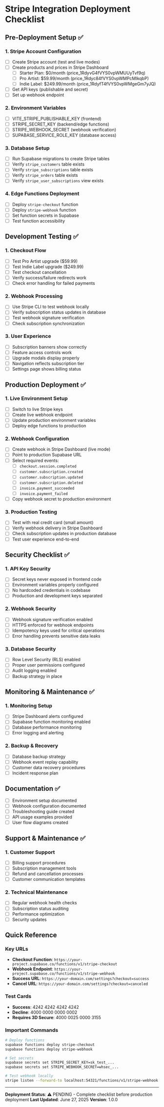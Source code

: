 # Stripe Integration Deployment Checklist

## Pre-Deployment Setup ✅

### 1. Stripe Account Configuration
- [ ] Create Stripe account (test and live modes)
- [ ] Create products and prices in Stripe Dashboard
  - [ ] Starter Plan: $0/month (price_1RdyvG4fVYS0vpWMUUyTvf9q)
  - [ ] Pro Artist: $59.99/month (price_1Rdyc84fVYS0vpWMPcMIkqbP)  
  - [ ] Indie Label: $249.99/month (price_1RdyfT4fVYS0vpWMgeGm7yJQ)
- [ ] Get API keys (publishable and secret)
- [ ] Set up webhook endpoint

### 2. Environment Variables
- [ ] VITE_STRIPE_PUBLISHABLE_KEY (frontend)
- [ ] STRIPE_SECRET_KEY (backend/edge functions)
- [ ] STRIPE_WEBHOOK_SECRET (webhook verification)
- [ ] SUPABASE_SERVICE_ROLE_KEY (database access)

### 3. Database Setup
- [ ] Run Supabase migrations to create Stripe tables
- [ ] Verify `stripe_customers` table exists
- [ ] Verify `stripe_subscriptions` table exists  
- [ ] Verify `stripe_orders` table exists
- [ ] Verify `stripe_user_subscriptions` view exists

### 4. Edge Functions Deployment
- [ ] Deploy `stripe-checkout` function
- [ ] Deploy `stripe-webhook` function
- [ ] Set function secrets in Supabase
- [ ] Test function accessibility

## Development Testing ✅

### 1. Checkout Flow
- [ ] Test Pro Artist upgrade ($59.99)
- [ ] Test Indie Label upgrade ($249.99)
- [ ] Test checkout cancellation
- [ ] Verify success/failure redirects work
- [ ] Check error handling for failed payments

### 2. Webhook Processing
- [ ] Use Stripe CLI to test webhook locally
- [ ] Verify subscription status updates in database
- [ ] Test webhook signature verification
- [ ] Check subscription synchronization

### 3. User Experience
- [ ] Subscription banners show correctly
- [ ] Feature access controls work
- [ ] Upgrade modals display properly
- [ ] Navigation reflects subscription tier
- [ ] Settings page shows billing status

## Production Deployment ✅

### 1. Live Environment Setup
- [ ] Switch to live Stripe keys
- [ ] Create live webhook endpoint
- [ ] Update production environment variables
- [ ] Deploy edge functions to production

### 2. Webhook Configuration
- [ ] Create webhook in Stripe Dashboard (live mode)
- [ ] Point to production Supabase URL
- [ ] Select required events:
  - [ ] `checkout.session.completed`
  - [ ] `customer.subscription.created`
  - [ ] `customer.subscription.updated`
  - [ ] `customer.subscription.deleted`
  - [ ] `invoice.payment_succeeded`
  - [ ] `invoice.payment_failed`
- [ ] Copy webhook secret to production environment

### 3. Production Testing
- [ ] Test with real credit card (small amount)
- [ ] Verify webhook delivery in Stripe Dashboard
- [ ] Check subscription updates in production database
- [ ] Test user experience end-to-end

## Security Checklist ✅

### 1. API Key Security
- [ ] Secret keys never exposed in frontend code
- [ ] Environment variables properly configured
- [ ] No hardcoded credentials in codebase
- [ ] Production and development keys separated

### 2. Webhook Security
- [ ] Webhook signature verification enabled
- [ ] HTTPS enforced for webhook endpoints
- [ ] Idempotency keys used for critical operations
- [ ] Error handling prevents sensitive data leaks

### 3. Database Security
- [ ] Row Level Security (RLS) enabled
- [ ] Proper user permissions configured
- [ ] Audit logging enabled
- [ ] Backup strategy in place

## Monitoring & Maintenance ✅

### 1. Monitoring Setup
- [ ] Stripe Dashboard alerts configured
- [ ] Supabase function monitoring enabled
- [ ] Database performance monitoring
- [ ] Error logging and alerting

### 2. Backup & Recovery
- [ ] Database backup strategy
- [ ] Webhook event replay capability
- [ ] Customer data recovery procedures
- [ ] Incident response plan

## Documentation ✅

- [ ] Environment setup documented
- [ ] Webhook configuration documented  
- [ ] Troubleshooting guide created
- [ ] API usage examples provided
- [ ] User flow diagrams created

## Support & Maintenance ✅

### 1. Customer Support
- [ ] Billing support procedures
- [ ] Subscription management tools
- [ ] Refund and cancellation processes
- [ ] Customer communication templates

### 2. Technical Maintenance
- [ ] Regular webhook health checks
- [ ] Subscription status auditing
- [ ] Performance optimization
- [ ] Security updates

## Quick Reference

### Key URLs
- **Checkout Function**: `https://your-project.supabase.co/functions/v1/stripe-checkout`
- **Webhook Endpoint**: `https://your-project.supabase.co/functions/v1/stripe-webhook`
- **Success URL**: `https://your-domain.com/settings?checkout=success`
- **Cancel URL**: `https://your-domain.com/settings?checkout=canceled`

### Test Cards
- **Success**: 4242 4242 4242 4242
- **Decline**: 4000 0000 0000 0002
- **Requires 3D Secure**: 4000 0025 0000 3155

### Important Commands
```bash
# Deploy functions
supabase functions deploy stripe-checkout
supabase functions deploy stripe-webhook

# Set secrets
supabase secrets set STRIPE_SECRET_KEY=sk_test_...
supabase secrets set STRIPE_WEBHOOK_SECRET=whsec_...

# Test webhook locally
stripe listen --forward-to localhost:54321/functions/v1/stripe-webhook
```

---

**Deployment Status**: ⚠️ PENDING - Complete checklist before production deployment
**Last Updated**: June 27, 2025
**Version**: 1.0.0
